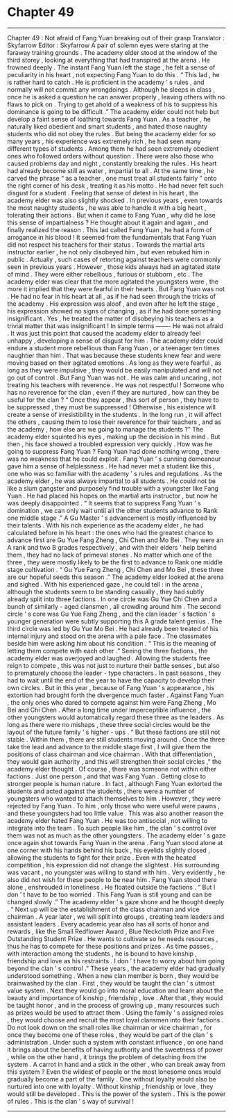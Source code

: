 
# Chapter 49


---

Chapter 49 : Not afraid of Fang Yuan breaking out of their grasp
Translator :
Skyfarrow
Editor :
Skyfarrow
A pair of solemn eyes were staring at the faraway training grounds .
The academy elder stood at the window of the third storey , looking at everything that had transpired at the arena .
He frowned deeply .
The instant Fang Yuan left the stage , he felt a sense of peculiarity in his heart , not expecting Fang Yuan to do this .
“ This lad , he is rather hard to catch . He is proficient in the academy ’ s rules , and normally will not commit any wrongdoings . Although he sleeps in class , once he is asked a question he can answer properly , leaving others with no flaws to pick on . Trying to get ahold of a weakness of his to suppress his dominance is going to be difficult .”
The academy elder could not help but develop a faint sense of loathing towards Fang Yuan .
As a teacher , he naturally liked obedient and smart students , and hated those naughty students who did not obey the rules .
But being the academy elder for so many years , his experience was extremely rich , he had seen many different types of students . Among them he had seen extremely obedient ones who followed orders without question . There were also those who caused problems day and night , constantly breaking the rules .
His heart had already become still as water , impartial to all . At the same time , he carved the phrase “ as a teacher , one must treat all students fairly ” onto the right corner of his desk , treating it as his motto .
He had never felt such disgust for a student .
Feeling that sense of detest in his heart , the academy elder was also slightly shocked .
In previous years , even towards the most naughty students , he was able to handle it with a big heart , tolerating their actions . But when it came to Fang Yuan , why did he lose this sense of impartialness ?
He thought about it again and again , and finally realized the reason .
This lad called Fang Yuan , he had a form of arrogance in his blood !
It seemed from the fundamentals that Fang Yuan did not respect his teachers for their status . Towards the martial arts instructor earlier , he not only disobeyed him , but even rebuked him in public .
Actually , such cases of retorting against teachers were commonly seen in previous years . However , those kids always had an agitated state of mind . They were either rebellious , furious or stubborn , etc .
The academy elder was clear that the more agitated the youngsters were , the more it implied that they were fearful in their hearts .
But Fang Yuan was not .
He had no fear in his heart at all , as if he had seen through the tricks of the academy .
His expression was aloof , and even after he left the stage , his expression showed no signs of changing , as if he had done something insignificant .
Yes , he treated the matter of disobeying his teachers as a trivial matter that was insignificant !
In simple terms ——-
He was not afraid .
It was just this point that caused the academy elder to already feel unhappy , developing a sense of disgust for him .
The academy elder could endure a student more rebellious than Fang Yuan , or a teenager ten times naughtier than him . That was because these students knew fear and were moving based on their agitated emotions .
As long as they were fearful , as long as they were impulsive , they would be easily manipulated and will not go out of control .
But Fang Yuan was not .
He was calm and uncaring , not treating his teachers with reverence .
He was not respectful !
Someone who has no reverence for the clan , even if they are nurtured , how can they be useful for the clan ?
“ Once they appear , this sort of person , they have to be suppressed , they must be suppressed ! Otherwise , his existence will create a sense of irresistibility in the students . In the long run , it will affect the others , causing them to lose their reverence for their teachers , and as the academy , how else are we going to manage the students ?”
The academy elder squinted his eyes , making up the decision in his mind .
But then , his face showed a troubled expression very quickly .
How was he going to suppress Fang Yuan ?
Fang Yuan had done nothing wrong , there was no weakness that he could exploit .
Fang Yuan ’ s cunning demeanour gave him a sense of helplessness . He had never met a student like this , one who was so familiar with the academy ’ s rules and regulations .
As the academy elder , he was always impartial to all students . He could not be like a slum gangster and purposely find trouble with a youngster like Fang Yuan .
He had placed his hopes on the martial arts instructor , but now he was deeply disappointed .
“ It seems that to suppress Fang Yuan ’ s domination , we can only wait until all the other students advance to Rank one middle stage .”
A Gu Master ’ s advancement is mostly influenced by their talents .
With his rich experience as the academy elder , he had calculated before in his heart : the ones who had the greatest chance to advance first are Gu Yue Fang Zheng , Chi Chen and Mo Bei .
They were an A rank and two B grades respectively , and with their elders ’ help behind them , they had no lack of primeval stones . No matter which one of the three , they were mostly likely to be the first to advance to Rank one middle stage cultivation .
“ Gu Yue Fang Zheng , Chi Chen and Mo Bei , these three are our hopeful seeds this season .” The academy elder looked at the arena and sighed .
With his experienced gaze , he could tell : in the arena , although the students seem to be standing casually , they had subtly already split into three factions .
In one circle was Gu Yue Chi Chen and a bunch of similarly - aged clansmen , all crowding around him .
The second circle ’ s core was Gu Yue Fang Zheng , and the clan leader ’ s faction ’ s younger generation were subtly supporting this A grade talent genius .
The third circle was led by Gu Yue Mo Bei . He had already been treated of his internal injury and stood on the arena with a pale face . The classmates beside him were asking him about his condition .
“ This is the meaning of letting them compete with each other .” Seeing the three factions , the academy elder was overjoyed and laughed .
Allowing the students free reign to compete , this was not just to nurture their battle senses , but also to prematurely choose the leader - type characters .
In past seasons , they had to wait until the end of the year to have the capacity to develop their own circles . But in this year , because of Fang Yuan ’ s appearance , his extortion had brought forth the divergence much faster .
Against Fang Yuan , the only ones who dared to compete against him were Fang Zheng , Mo Bei and Chi Chen .
After a long time under imperceptible influence , the other youngsters would automatically regard these three as the leaders .
As long as there were no mishaps , these three social circles would be the layout of the future family ’ s higher - ups .
“ But these factions are still not stable . Within them , there are still students moving around . Once the three take the lead and advance to the middle stage first , I will give them the positions of class chairman and vice chairman . With that differentiation , they would gain authority , and this will strengthen their social circles ,” the academy elder thought .
Of course , there was someone not within either factions .
Just one person , and that was Fang Yuan .
Getting close to stronger people is human nature . In fact , although Fang Yuan extorted the students and acted against the students , there were a number of youngsters who wanted to attach themselves to him .
However , they were rejected by Fang Yuan . To him , only those who were useful were pawns , and these youngsters had too little value .
This was also another reason the academy elder hated Fang Yuan . He was too antisocial , not willing to integrate into the team . To such people like him , the clan ’ s control over them was not as much as the other youngsters .
The academy elder ’ s gaze once again shot towards Fang Yuan in the arena .
Fang Yuan stood alone at one corner with his hands behind his back , his eyelids slightly closed , allowing the students to fight for their prize . Even with the heated competition , his expression did not change the slightest .
His surrounding was vacant , no youngster was willing to stand with him .
Very evidently , he also did not wish for these people to be near him .
Fang Yuan stood there alone , enshrouded in loneliness .
He floated outside the factions .
“ But I don ’ t have to be too worried . This Fang Yuan is still young and can be changed slowly .” The academy elder ’ s gaze shone and he thought deeply .
“ Next up will be the establishment of the class chairman and vice chairman . A year later , we will split into groups , creating team leaders and assistant leaders . Every academic year also has all sorts of honor and rewards , like the Small Redflower Award , Blue Neckcloth Prize and Five Outstanding Student Prize . He wants to cultivate so he needs resources , thus he has to compete for these positions and prizes . As time passes , with interaction among the students , he is bound to have kinship , friendship and love as his restraints . I don ’ t have to worry about him going beyond the clan ’ s control .”
These years , the academy elder had gradually understood something .
When a new clan member is born , they would be brainwashed by the clan .
First , they would be taught the clan ’ s utmost value system . Next they would go into moral education and learn about the beauty and importance of kinship , friendship , love .
After that , they would be taught honor , and in the process of growing up , many resources such as prizes would be used to attract them . Using the family ’ s assigned roles , they would choose and recruit the most loyal clansmen into their factions .
Do not look down on the small roles like chairman or vice chairman , for once they become one of these roles , they would be part of the clan ’ s administration .
Under such a system with constant influence , on one hand it brings about the benefits of having authority and the sweetness of power , while on the other hand , it brings the problem of detaching from the system . A carrot in hand and a stick in the other , who can break away from this system ?
Even the wildest of people or the most lonesome ones would gradually become a part of the family . One without loyalty would also be nurtured into one with loyalty . Without kinship , friendship or love , they would still be developed .
This is the power of the system .
This is the power of rules .
This is the clan ’ s way of survival !

---

